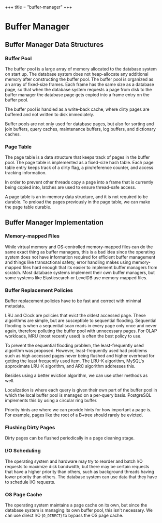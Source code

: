 +++
title = "buffer-manager"
+++

# Buffer Manager

## Buffer Manager Data Structures

### Buffer Pool

The buffer pool is a large array of memory allocated to the database system on start up.
The database system does not heap-allocate any additional memory after constructing the buffer pool.
The buffer pool is organized as an array of fixed-size frames. Each frame has the same size as
a database page, so that when the database system requests a page from disk to the buffer manager
the database page gets copied into a frame entry on the buffer pool.

The buffer pool is handled as a write-back cache, where dirty pages are buffered and not written
to disk immediately.

Buffer pools are not only used for database pages, but also for sorting and join buffers,
query caches, maintenance buffers, log buffers, and dictionary caches.

### Page Table

The page table is a data structure that keeps track of pages in the buffer pool. The page table
is implemented as a fixed-size hash table. Each page table entry keeps track of a dirty flag,
a pin/reference counter, and access tracking information.

In order to prevent other threads copy a page into a frame that is currently being copied into,
latches are used to ensure thread-safe access.

A page table is an in-memory data structure, and it is not required to be durable. To preload
the pages previously in the page table, we can make the page table durable.

## Buffer Manager Implementation

### Memory-mapped Files

While virtual memory and OS-controlled memory-mapped files can do the same exact thing as
buffer managers, this is a bad idea since the operating system does not have information
required for efficient buffer management and things like transactional safety, error handling
makes using memory-mapped files hard enough that its easier to implement buffer managers from scratch.
Most database systems implement their own buffer managers, but some systems like Elasticsearch or
LevelDB use memory-mapped files.

### Buffer Replacement Policies

Buffer replacement policies have to be fast and correct with minimal metadata.

LRU and Clock are policies that evict the oldest accessed page. These algorithms are simple, but
are susceptible to sequential flooding. Sequential flooding is when a sequential scan reads in
every page only once and never again, therefore polluting the buffer pool with unnecessary pages.
For OLAP workloads, MRU (most recently used) is often the best policy to use.

To prevent the sequential flooding problem, the least-frequently used algorithm was proposed.
However, least-frequently used had problems such as high accessed pages never being flushed and
higher overhead for getting the least frequently used item.
The LRU-K algorithm, MySQL's approximate LRU-K algorithm, and ARC algorithm addresses this.

Besides using a better eviction algorithm, we can use other methods as well.

Localization is where each query is given their own part of the buffer pool in which the
local buffer pool is managed on a per-query basis. PostgreSQL implements this by using
a circular ring buffer.

Priority hints are where we can provide hints for how important a page is. For example, pages
like the root of a B+tree should rarely be evicted.

### Flushing Dirty Pages

Dirty pages can be flushed periodically in a page cleaning stage.

### I/O Scheduling

The operating system and hardware may try to reorder and batch I/O requests to maximize
disk bandwidth, but there may be certain requests that have a higher priority than others,
such as background threads having lower priority than others. The database system can use
data that they have to schedule I/O requests.

### OS Page Cache

The operating system maintains a page cache on its own, but since the database system is managing
its own buffer pool, this isn't necessary. We can use direct I/O (`O_DIRECT`) to bypass the OS
page cache.
